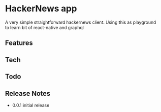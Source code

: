 # HackerNews app
A very simple straightforward hackernews client. Using this as playground to learn bit of react-native and graphql

## Features

## Tech

## Todo

## Release Notes
  * 0.0.1 initial release
